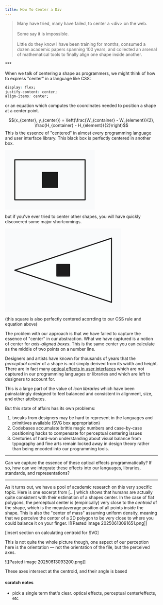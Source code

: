 ```yaml
---
title: How To Center a Div
---
```


> Many have tried, many have failed, to center a \<div\> on the web.<br/><br/>
> Some say it is impossible.<br/><br/>
> Little do they know I have been training for months, consumed a dozen academic papers spanning 100 years, and collected an arsenal of mathematical tools to finally align one shape inside another.

<span class="dinkus">\*\*\*</span>

When we talk of centering a shape as programmers, we might think of how to express "center" in a language like CSS:

```css
display: flex;
justify-content: center;
align-items: center;
```

or an equation which computes the coordinates needed to position a shape at a center point.

$$(x_{center}, y_{center}) = \left(\frac{W_{container} - W_{element}}{2}, \frac{H_{container} - H_{element}}{2}\right)$$
This is the essence of "centered" in almost every programming language and user interface library. This black box is perfectly centered in another box.

<svg xmlns="http://www.w3.org/2000/svg" direction="ltr" width="296" height="196" viewBox="423.1015080213547 275.1101046204567 296 196" stroke-linecap="round" stroke-linejoin="round" data-color-mode="light" class="tl-container tl-theme__force-sRGB tl-theme__light" style="background-color: rgb(249, 250, 251);"><defs/><g transform="matrix(1, 0, 0, 1, 455.1015, 307.1101)" opacity="1"><path stroke-width="3.5" d="M 0 0 L 232 0 L 232 132 L 0 132 Z" fill="none" stroke="#1d1d1d"/></g><g transform="matrix(1, 0, 0, 1, 546.1015, 348.6101)" opacity="1"><path fill="#1d1d1d" d="M 0 0 L 50 0 L 50 49 L 0 49 Z"/><path stroke-width="3.5" d="M 0 0 L 50 0 L 50 49 L 0 49 Z" fill="none" stroke="#1d1d1d"/></g></svg>

but if you've ever tried to center other shapes, you will have quickly discovered some major shortcomings.

<svg xmlns="http://www.w3.org/2000/svg" direction="ltr" width="383.12867844463267" height="275.0254066653001" viewBox="830.5357978672616 393.5502435212187 383.12867844463267 275.0254066653001" stroke-linecap="round" stroke-linejoin="round" data-color-mode="light" class="tl-container tl-theme__force-sRGB tl-theme__light" style="background-color: rgb(249, 250, 251);"><defs/><g transform="matrix(0, -1, 1, 0, 862.5358, 636.5757)" opacity="1"><path fill="#fcfffe" d="M 105.5127 0 L 211.0254 319.1287 L 0 319.1287 Z"/><path stroke-width="3.5" d="M 105.5127 0 L 211.0254 319.1287 L 0 319.1287 Z" fill="none" stroke="#1d1d1d"/></g><g transform="matrix(1, 0, 0, 1, 1001.245, 512.0317)" opacity="1"><path fill="#1d1d1d" d="M 0 0 L 41.7103 0 L 41.7103 38.0625 L 0 38.0625 Z"/><path stroke-width="3.5" d="M 0 0 L 41.7103 0 L 41.7103 38.0625 L 0 38.0625 Z" fill="none" stroke="#1d1d1d"/></g></svg>

(this square is also perfectly centered acorrding to our CSS rule and equation above)

The problem with our approach is that we have failed to capture the essence of "center" in our abstraction. What we have captured is a notion of center for _axis-aligned boxes_. This is the same center you can calculate as the middle of two points on a number line.

Designers and artists have known for thousands of years that the _perceptual center_ of a shape is not simply derived from its width and height. There are in fact many [optical effects in user interfaces](https://medium.com/design-bridges/optical-effects-9fca82b4cd9a) which are not captured in our programming languages or libraries and which are left to designers to account for.

This is a large part of the value of _icon libraries_ which have been painstakingly designed to feel balanced and consistent in alignment, size, and other attributes.

But this state of affairs has its own problems:

1. tweaks from designers may be hard to represent in the languages and primitives available (SVG box appropriation)
2. Codebases accumulate brittle magic numbers and case-by-case positioning hacks to compensate for perceptual centering issues
3. Centuries of hard-won understanding about visual balance from typography and fine arts remain locked away in design theory rather than being encoded into our programming tools.

---

Can we capture the essence of these optical effects programmatically? If so, how can we integrate these effects into our languages, libraries, standards, and representations?

---

As it turns out, we have a pool of academic research on this very specific topic. Here is one excerpt from [...] which shows that humans are actually quite consistent with their estimation of a shapes center. In the case of flat polygons, the perceptual center is (empirically) very close to the _centroid_ of the shape, which is the mean/average position of all points inside the shape. This is also the "center of mass" assuming uniform density, meaning that we perceive the center of a 2D polygon to be very close to where you could balance it on your finger.
![[Pasted image 20250613091651.png]]

[insert section on calculating centroid for SVG]

This is not quite the whole picture though, one aspect of our perception here is the orientation — not the orientation of the file, but the perceived axes.

![[Pasted image 20250613093200.png]]

These axes intersect at the centroid, and their angle is based

#### scratch notes

- pick a single term that's clear. optical effects, perceptual center/effects, etc
